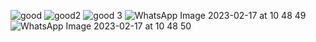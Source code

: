 ​![good](https://user-images.githubusercontent.com/83157814/219555504-ef312923-dd18-4006-9707-c9de403b5d01.png)
![good2](https://user-images.githubusercontent.com/83157814/219555524-1ba323d3-2171-4e80-bff1-9938e1855220.png)
![good 3](https://user-images.githubusercontent.com/83157814/219555546-5ddadd02-db71-4332-bf9c-59d0c3f98e2d.png)
![WhatsApp Image 2023-02-17 at 10 48 49](https://user-images.githubusercontent.com/83157814/219555899-e0bfa56c-f8ad-4841-a3dd-313ec7647847.jpg)
![WhatsApp Image 2023-02-17 at 10 48 50](https://user-images.githubusercontent.com/83157814/219555923-b23a3095-7514-4b9f-b7cf-afdcc0ab61c1.jpg)
